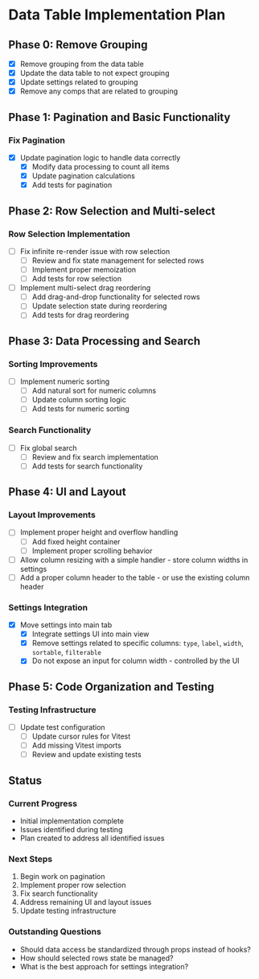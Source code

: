# Data Table Implementation Plan

## Phase 0: Remove Grouping

- [x] Remove grouping from the data table
- [x] Update the data table to not expect grouping
- [x] Update settings related to grouping
- [x] Remove any comps that are related to grouping

## Phase 1: Pagination and Basic Functionality

### Fix Pagination

- [x] Update pagination logic to handle data correctly
  - [x] Modify data processing to count all items
  - [x] Update pagination calculations
  - [x] Add tests for pagination

## Phase 2: Row Selection and Multi-select

### Row Selection Implementation

- [ ] Fix infinite re-render issue with row selection
  - [ ] Review and fix state management for selected rows
  - [ ] Implement proper memoization
  - [ ] Add tests for row selection
- [ ] Implement multi-select drag reordering
  - [ ] Add drag-and-drop functionality for selected rows
  - [ ] Update selection state during reordering
  - [ ] Add tests for drag reordering

## Phase 3: Data Processing and Search

### Sorting Improvements

- [ ] Implement numeric sorting
  - [ ] Add natural sort for numeric columns
  - [ ] Update column sorting logic
  - [ ] Add tests for numeric sorting

### Search Functionality

- [ ] Fix global search
  - [ ] Review and fix search implementation
  - [ ] Add tests for search functionality

## Phase 4: UI and Layout

### Layout Improvements

- [ ] Implement proper height and overflow handling
  - [ ] Add fixed height container
  - [ ] Implement proper scrolling behavior
- [ ] Allow column resizing with a simple handler - store column widths in settings
- [ ] Add a proper column header to the table - or use the existing column header

### Settings Integration

- [x] Move settings into main tab
  - [x] Integrate settings UI into main view
  - [x] Remove settings related to specific columns: `type`, `label`, `width`, `sortable`, `filterable`
  - [x] Do not expose an input for column width - controlled by the UI

## Phase 5: Code Organization and Testing

### Testing Infrastructure

- [ ] Update test configuration
  - [ ] Update cursor rules for Vitest
  - [ ] Add missing Vitest imports
  - [ ] Review and update existing tests

## Status

### Current Progress

- Initial implementation complete
- Issues identified during testing
- Plan created to address all identified issues

### Next Steps

1. Begin work on pagination
2. Implement proper row selection
3. Fix search functionality
4. Address remaining UI and layout issues
5. Update testing infrastructure

### Outstanding Questions

- Should data access be standardized through props instead of hooks?
- How should selected rows state be managed?
- What is the best approach for settings integration?
